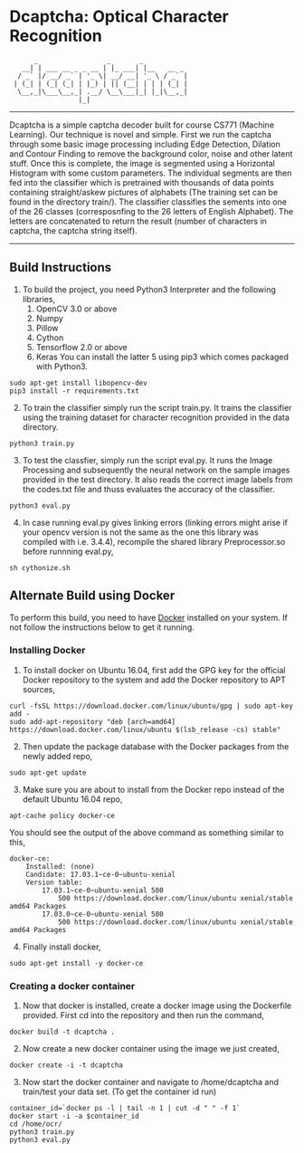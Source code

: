 # Dcaptcha: Optical Character Recognition
          _                 _       _           
       __| | ___ __ _ _ __ | |_ ___| |__   __ _ 
      / _` |/ __/ _` | '_ \| __/ __| '_ \ / _` |
     | (_| | (_| (_| | |_) | || (__| | | | (_| |
      \__,_|\___\__,_| .__/ \__\___|_| |_|\__,_|
                     |_|                        

---------------

Dcaptcha is a simple captcha decoder built for course CS771 (Machine Learning). Our technique is novel and simple. First we run the captcha through some basic image processing including Edge Detection, Dilation and Contour Finding to remove the background color, noise and other latent stuff. Once this is complete, the image is segmented using a Horizontal Histogram with some custom parameters. The individual segments are then fed into the classifier which is pretrained with thousands of data points containing straight/askew pictures of alphabets (The training set can be found in the directory train/). The classifier classifies the sements into one of the 26 classes (corresposnfing to the 26 letters of English Alphabet). The letters are concatenated to return the result (number of characters in captcha, the captcha string itself).

---------------

## Build Instructions

1. To build the project, you need Python3 Interpreter and the following libraries,
    1. OpenCV 3.0 or above
    2. Numpy
    3. Pillow
    4. Cython
    5. Tensorflow 2.0 or above
    6. Keras
You can install the latter 5 using pip3 which comes packaged with Python3.
```
sudo apt-get install libopencv-dev
pip3 install -r requirements.txt
```

2. To train the classifier simply run the script train.py. It trains the classifier using the training dataset for character recognition provided in the data directory.
```
python3 train.py
```

3. To test the classfier, simply run the script eval.py. It runs the Image Processing and subsequently the neural network on the sample images provided in the test directory. It also reads the correct image labels from the codes.txt file and thuss evaluates the accuracy of the classifier.
```
python3 eval.py
```

4. In case running eval.py gives linking errors (linking errors might arise if your opencv version is not the same as the one this library was compiled with i.e. 3.4.4), recompile the shared library Preprocessor.so before runnning eval.py,
```
sh cythonize.sh
```


## Alternate Build using Docker

To perform this build, you need to have [Docker](https://www.docker.com/) installed on your system. If not follow the instructions below to get it running.

### Installing Docker

1. To install docker on Ubuntu 16.04, first add the GPG key for the official Docker repository to the system and add the Docker repository to APT sources,
```
curl -fsSL https://download.docker.com/linux/ubuntu/gpg | sudo apt-key add -
sudo add-apt-repository "deb [arch=amd64] https://download.docker.com/linux/ubuntu $(lsb_release -cs) stable"
```

2. Then update the package database with the Docker packages from the newly added repo,
```
sudo apt-get update
```

3. Make sure you are about to install from the Docker repo instead of the default Ubuntu 16.04 repo,
```
apt-cache policy docker-ce
```
You should see the output of the above command as something similar to this,
```
docker-ce:
    Installed: (none)
    Candidate: 17.03.1~ce-0~ubuntu-xenial
    Version table:
        17.03.1~ce-0~ubuntu-xenial 500
            500 https://download.docker.com/linux/ubuntu xenial/stable amd64 Packages
        17.03.0~ce-0~ubuntu-xenial 500
            500 https://download.docker.com/linux/ubuntu xenial/stable amd64 Packages
```

4. Finally install docker,
```
sudo apt-get install -y docker-ce
```

### Creating a docker container

1. Now that docker is installed, create a docker image using the Dockerfile provided. First cd into the repository and then run the command,
```
docker build -t dcaptcha .
```

2. Now create a new docker container using the image we just created,
```
docker create -i -t dcaptcha
```

3. Now start the docker container and navigate to /home/dcaptcha and train/test your data set. (To get the container id run) 
```
container_id=`docker ps -l | tail -n 1 | cut -d " " -f 1`
docker start -i -a $container_id
cd /home/ocr/
python3 train.py
python3 eval.py
```
